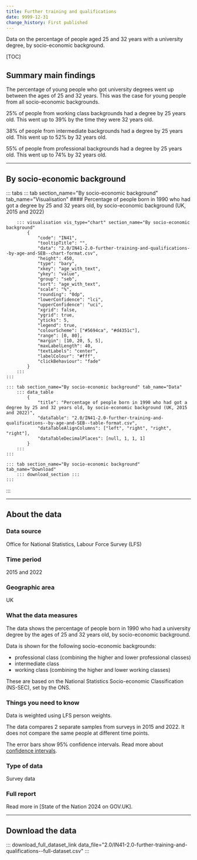 ```yaml
---
title: Further training and qualifications
date: 9999-12-31
change_history: First published
---
```


Data on the percentage of people aged 25 and 32 years with a university degree, by socio-economic background.

[TOC]

## Summary main findings

The percentage of young people who got university degrees went up between the ages of 25 and 32 years. This was the case for young people from all socio-economic backgrounds.

25% of people from working class backgrounds had a degree by 25 years old. This went up to 39% by the time they were 32 years old.

38% of people from intermediate backgrounds had a degree by 25 years old. This went up to 52% by 32 years old.

55% of people from professional backgrounds had a degree by 25 years old. This went up to 74% by 32 years old.

---

## By socio-economic background

::: tabs
    ::: tab section_name="By socio-economic background" tab_name="Visualisation"
        #### Percentage of people born in 1990 who had got a degree by 25 and 32 years old, by socio-economic background (UK, 2015 and 2022)

        ::: visualisation vis_type="chart" section_name="By socio-economic background"
            {
                "code": "IN41",
                "tooltipTitle": "",
                "data": "2.0/IN41-2.0-further-training-and-qualifications--by-age-and-SEB--chart-format.csv",
                "height": 450,
                "type": "bary",
                "xkey": "age_with_text",
                "ykey": "value",
                "group": "seb",
                "sort": "age_with_text",
                "scale": "%",
                "rounding": "0dp",
                "lowerConfidence": "lci",
                "upperConfidence": "uci",
                "xgrid": false,
                "ygrid": true,
                "yticks": 5,
                "legend": true,
                "colourScheme": ["#5694ca", "#d4351c"],
                "range": [0, 80],
                "margin": [10, 20, 5, 5],
                "maxLabelLength": 40,
                "textLabels": "center",
                "labelColour": "#fff",
                "clickBehaviour": "fade"
            }
        :::
    :::

    ::: tab section_name="By socio-economic background" tab_name="Data"
        ::: data_table
            {
                "title": "Percentage of people born in 1990 who had got a degree by 25 and 32 years old, by socio-economic background (UK, 2015 and 2022)",
                "dataTable": "2.0/IN41-2.0-further-training-and-qualifications--by-age-and-SEB--table-format.csv",
                "dataTableAlignColumns": ["left", "right", "right", "right"],
                "dataTableDecimalPlaces": [null, 1, 1, 1]
            }
        :::
    :::

    ::: tab section_name="By socio-economic background" tab_name="Download"
        ::: download_section :::
    :::
:::

---

## About the data

### Data source
Office for National Statistics, Labour Force Survey (LFS)

### Time period
2015 and 2022

### Geographic area
UK

### What the data measures
The data shows the percentage of people born in 1990 who had a university degree by the ages of 25 and 32 years old, by socio-economic background.

Data is shown for the following socio-economic backgrounds:

* professional class (combining the higher and lower professional classes)
* intermediate class
* working class (combining the higher and lower working classes)

These are based on the National Statistics Socio-economic Classification (NS-SEC), set by the ONS.

### Things you need to know
Data is weighted using LFS person weights.

The data compares 2 separate samples from surveys in 2015 and 2022. It does not compare the same people at different time points.

The error bars show 95% confidence intervals. Read more about [confidence intervals](/about-our-analysis#confidence-intervals).

### Type of data
Survey data

### Full report
Read more in [State of the Nation 2024 on GOV.UK].

---

## Download the data

::: download_full_dataset_link data_file="2.0/IN41-2.0-further-training-and-qualifications--full-dataset.csv" :::

